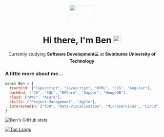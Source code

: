 
  
<div align="center">  
<img src="https://media.giphy.com/media/111ebonMs90YLu/giphy.gif" width="80" height="60">
<h1>Hi there, I'm Ben <img src="https://media.giphy.com/media/hvRJCLFzcasrR4ia7z/giphy.gif" width="25px"> </h1>

  
Currently studying **Software Development**💻 at **Swinburne University of Technology**
  
</div> 

<div align="left">
  
### A little more about me...  

```javascript
const Ben = {
  frontEnd: ["Typescript", "Javascript", "HTML", "CSS", "Angular"],
  backEnd: ["C#", "SQL", "EFCore", "Dapper", "MongoDB"],
  cloud: ["AWS", "Azure"],
  skills: ["Project-Management", "Agile"],
  interestedIn: ["TDD", "Data-Visualisation", "Microservices", "CI/CD"]
}
```


![Ben's GitHub stats](https://github-readme-stats.vercel.app/api?username=BenGardiner123&show_icons=true&theme=radical)

[![Top Langs](https://github-readme-stats.vercel.app/api/top-langs/?username=BenGardiner123&layout=compact)](https://github.com/BenGardiner123/github-readme-stats)






